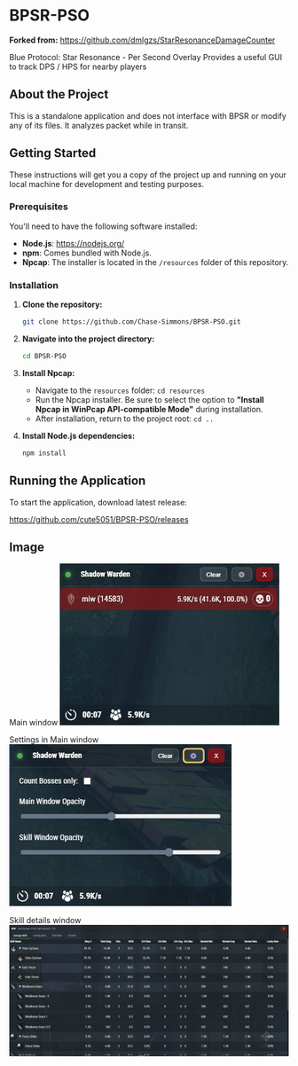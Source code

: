 # BPSR-PSO

**Forked from:** https://github.com/dmlgzs/StarResonanceDamageCounter

Blue Protocol: Star Resonance - Per Second Overlay
Provides a useful GUI to track DPS / HPS for nearby players

## About the Project

This is a standalone application and does not interface with BPSR or modify any of its files. It analyzes packet while in transit.

## Getting Started

These instructions will get you a copy of the project up and running on your local machine for development and testing purposes.

### Prerequisites

You'll need to have the following software installed:

- **Node.js**: <https://nodejs.org/>
- **npm**: Comes bundled with Node.js.
- **Npcap**: The installer is located in the `/resources` folder of this repository.

### Installation

1.  **Clone the repository:**

    ```bash
    git clone https://github.com/Chase-Simmons/BPSR-PSO.git
    ```

2.  **Navigate into the project directory:**

    ```bash
    cd BPSR-PSO
    ```

3.  **Install Npcap:**
    - Navigate to the `resources` folder: `cd resources`
    - Run the Npcap installer. Be sure to select the option to **"Install Npcap in WinPcap API-compatible Mode"** during installation.
    - After installation, return to the project root: `cd ..`

4.  **Install Node.js dependencies:**
    ```bash
    npm install
    ```

## Running the Application

To start the application, download latest release:

https://github.com/cute5051/BPSR-PSO/releases

## Image

Main window
![main.png](resources/main.png)

Settings in Main window
![settings.png](resources/settings.png)

Skill details window
![skills-details.png](resources/skills-details.png)
